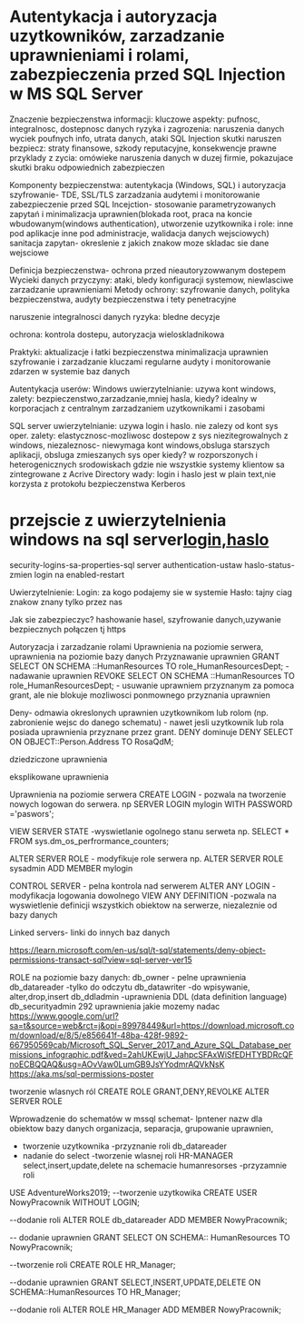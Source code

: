 # Autentykacja i autoryzacja uzytkowników, zarzadzanie uprawnieniami i rolami, zabezpieczenia przed SQL Injection w MS SQL Server

Znaczenie bezpieczenstwa informacji:
kluczowe aspekty: pufnosc, integralnosc, dostepnosc danych
ryzyka i zagrozenia: naruszenia danych wyciek poufnych info, utrata danych, ataki SQL Injection
skutki naruszen bezpiecz: straty finansowe, szkody reputacyjne, konsekwencje prawne
przyklady z zycia: omówieke naruszenia danych w duzej firmie, pokazujace skutki braku odpowiednich zabezpieczen

Komponenty bezpieczenstwa:
autentykacja (Windows, SQL) i autoryzacja
szyfrowanie- TDE, SSL/TLS
zarzadzania audytemi i monitorowanie
zabezpieczenie przed SQL Incejction- stosowanie parametryzowanych zapytań i minimalizacja uprawnien(blokada root, praca na koncie wbudowanym(windows authentication), utworzenie uzytkownika i role: inne pod aplikacje inne pod administracje, walidacja danych wejsciowych)
sanitacja zapytan- okreslenie z jakich znakow moze skladac sie dane wejsciowe

Definicja bezpieczenstwa- ochrona przed nieautoryzowwanym dostepem
Wycieki danych przyczyny: ataki, bledy konfiguracji systemow, niewlasciwe zarzadzanie uprawnieniami
Metody ochrony: szyfrowanie danych, polityka bezpieczenstwa, audyty bezpieczenstwa i tety penetracyjne

naruszenie integralnosci danych
ryzyka: bledne decyzje

ochrona: kontrola dostepu, autoryzacja wieloskladnikowa

Praktyki:
aktualizacje i łatki bezpieczenstwa
minimalizacja uprawnien
szyfrowanie i zarzadzanie kluczami
regularne audyty i monitorowanie zdarzen w systemie baz danych

Autentykacja userów:
Windows uwierzytelnianie:
uzywa kont windows, zalety: bezpieczenstwo,zarzadzanie,mniej hasla, kiedy? idealny w korporacjach z centralnym zarzadzaniem uzytkownikami i zasobami

SQL server uwierzytelnianie:
uzywa login i haslo. nie zalezy od kont sys oper.
zalety: elastycznosc-mozliwosc dostepow z sys niezitegrowalnych z windows, niezaleznosc- niewymaga kont windows,obsluga starszych aplikacji, obsluga zmieszanych sys oper
kiedy? w rozporszonych i heterogenicznych srodowiskach gdzie nie wszystkie systemy klientow sa zintegrowane z Acrive Directory
wady: login i haslo jest w plain text,nie korzysta z protokołu bezpieczenstwa Kerberos

# przejscie z uwierzytelnienia windows na sql server[login,haslo](sa,pw)
security-logins-sa-properties-sql server authentication-ustaw haslo-status-zmien login na enabled-restart

Uwierzytelnienie:
Login: za kogo podajemy sie w systemie
Hasło: tajny ciag znakow znany tylko przez nas

Jak sie zabezpieczyc?
hashowanie hasel, szyfrowanie danych,uzywanie bezpiecznych połączen tj https

Autoryzacja i zarzadzanie rolami
Uprawnienia na poziomie serwera, uprawnienia na poziomie bazy danych
Przyznawanie uprawnien
GRANT SELECT ON SCHEMA ::HumanResources TO role_HumanResourcesDept; - nadawanie uprawnien
REVOKE SELECT ON SCHEMA ::HumanResources TO role_HumanResourcesDept; - usuwanie uprawniem przyznanym za pomoca grant, ale nie blokuje mozliwosci ponmownego przyznania uprawnien

Deny- odmawia okreslonych uprawnien uzytkownikom lub rolom (np. zabronienie wejsc do danego schematu) - nawet jesli uzytkownik lub rola posiada uprawnienia przyznane przez grant. DENY dominuje
DENY SELECT ON OBJECT::Person.Address TO RosaQdM;  

dziedziczone uprawnienia

eksplikowane uprawnienia


Uprawnienia na poziomie serwera
CREATE LOGIN - pozwala na tworzenie nowych logowan do serwera. np SERVER LOGIN mylogin WITH PASSWORD ='paswors';

VIEW SERVER STATE -wyswietlanie ogolnego stanu serweta np. SELECT * FROM sys.dm_os_perfrormance_counters;

ALTER SERVER ROLE - modyfikuje role serwera np. ALTER SERVER ROLE sysadmin ADD MEMBER mylogin

CONTROL SERVER - pelna kontrola nad serwerem
ALTER ANY LOGIN - modyfikacja logowania dowolnego
VIEW ANY DEFINITION -pozwala na wyswietlenie definicji wszystkich obiektow na serwerze, niezaleznie od bazy danych

Linked servers- linki do innych baz danych


https://learn.microsoft.com/en-us/sql/t-sql/statements/deny-object-permissions-transact-sql?view=sql-server-ver15



ROLE na poziomie bazy danych:
db_owner - pelne uprawnienia
db_datareader -tylko do odczytu
db_datawriter -do wpisywanie, alter,drop,insert
db_ddladmin -uprawnienia DDL (data definition language)
db_securityadmin
292 uprawnienia jakie mozemy nadac
https://www.google.com/url?sa=t&source=web&rct=j&opi=89978449&url=https://download.microsoft.com/download/e/8/5/e856641f-48ba-428f-9892-667950569cab/Microsoft_SQL_Server_2017_and_Azure_SQL_Database_permissions_infographic.pdf&ved=2ahUKEwjU_JahpcSFAxWiSfEDHTYBDRcQFnoECBQQAQ&usg=AOvVaw0LumGB9JsYYodmrAQVkNsK
https://aka.ms/sql-permissions-poster


tworzenie wlasnych ról
CREATE ROLE
GRANT,DENY,REVOLKE
ALTER SERVER ROLE


Wprowadzenie do schematów w mssql
schemat- lpntener nazw dla obiektow bazy danych
organizacja, separacja, grupowanie uprawnien,

- tworzenie uzytkownika
-przyznanie roli db_datareader
- nadanie do select
-tworzenie wlasnej roli HR-MANAGER select,insert,update,delete na schemacie humanresorses
-przyzamnie roli


USE AdventureWorks2019;
--tworzenie uzytkowika
CREATE USER NowyPracownik WITHOUT LOGIN;

--dodanie roli
ALTER ROLE db_datareader ADD MEMBER NowyPracownik;

-- dodanie uprawnien
GRANT SELECT ON SCHEMA:: HumanResources TO NowyPracownik;

--tworzenie roli
CREATE ROLE HR_Manager;

--dodanie uprawnien
GRANT SELECT,INSERT,UPDATE,DELETE ON SCHEMA::HumanResources TO HR_Manager;

--dodanie roli
ALTER ROLE HR_Manager ADD MEMBER NowyPracownik;




